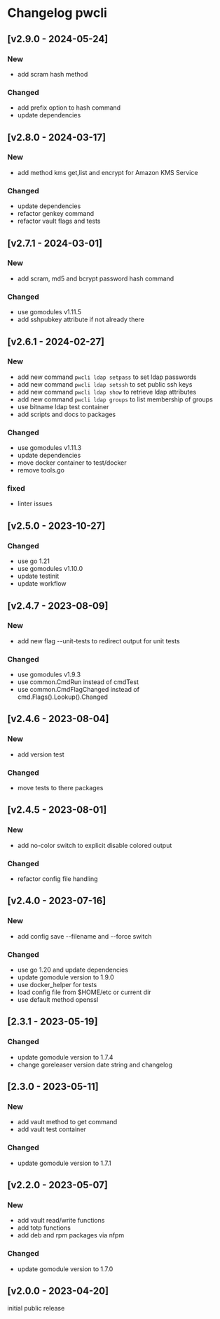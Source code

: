 # Changelog pwcli

## [v2.9.0 - 2024-05-24]
### New
- add scram hash method
### Changed
- add prefix option to hash command 
- update dependencies

## [v2.8.0 - 2024-03-17]
### New
- add method kms get,list and encrypt for Amazon KMS Service
### Changed
- update dependencies
- refactor genkey command
- refactor vault flags and tests

## [v2.7.1 - 2024-03-01]
### New
- add scram, md5 and bcrypt password hash command
### Changed
- use gomodules v1.11.5
- add sshpubkey attribute if not already there

## [v2.6.1 - 2024-02-27]
### New
- add new command `pwcli ldap setpass` to set ldap passwords
- add new command `pwcli ldap setssh` to set public ssh keys
- add new command `pwcli ldap show` to retrieve ldap attributes
- add new command `pwcli ldap groups` to list membership of groups
- use bitname ldap test container
- add scripts and docs to packages
### Changed
- use gomodules v1.11.3
- update dependencies
- move docker container to test/docker
- remove tools.go
### fixed
- linter issues

## [v2.5.0 - 2023-10-27]
### Changed
- use go 1.21
- use gomodules v1.10.0
- update testinit
- update workflow

## [v2.4.7 - 2023-08-09]
### New
- add new flag --unit-tests to redirect output for unit tests
### Changed
- use gomodules v1.9.3
- use common.CmdRun instead of cmdTest
- use common.CmdFlagChanged instead of cmd.Flags().Lookup().Changed

## [v2.4.6 - 2023-08-04]
### New
- add version test
### Changed
- move tests to there packages

## [v2.4.5 - 2023-08-01]
### New
- add no-color switch to explicit disable colored output
### Changed
- refactor config file handling

## [v2.4.0 - 2023-07-16]
### New
- add config save --filename and --force switch
### Changed
- use go 1.20 and update dependencies
- update gomodule version to 1.9.0
- use docker_helper for tests
- load config file from $HOME/etc or current dir
- use default method openssl

## [2.3.1 - 2023-05-19]
### Changed
- update gomodule version to 1.7.4
- change goreleaser version date string and changelog

## [2.3.0 - 2023-05-11]
### New
- add vault method to get command
- add vault test container
### Changed
- update gomodule version to 1.7.1

## [v2.2.0 - 2023-05-07]
### New
- add vault read/write functions
- add totp functions
- add deb and rpm packages via nfpm
### Changed
- update gomodule version to 1.7.0

## [v2.0.0 - 2023-04-20]
initial public release
